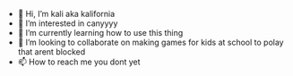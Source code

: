 - 👋 Hi, I’m kali aka kalifornia
- 👀 I’m interested in canyyyy
- 🌱 I’m currently learning how to use this thing
- 💞️ I’m looking to collaborate on making games for kids at school to polay that arent blocked
- 📫 How to reach me you dont yet

<!---
kalifornia-girl/kalifornia-girl is a ✨ special ✨ repository because its `README.md` (this file) appears on your GitHub profile.
You can click the Preview link to take a look at your changes.
--->
